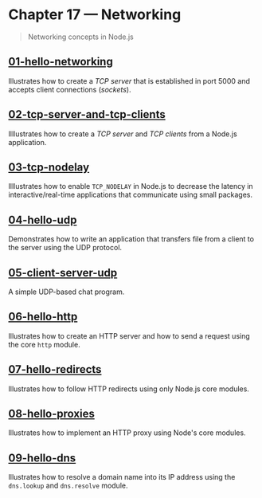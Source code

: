 # Chapter 17 &mdash; Networking
> Networking concepts in Node.js

## [01-hello-networking](./01-hello-networking/)
Illustrates how to create a *TCP server* that is established in port 5000 and accepts client connections (*sockets*).

## [02-tcp-server-and-tcp-clients](./02-tcp-server-and-tcp-clients/)
Illlustrates how to create a *TCP server* and *TCP clients* from a Node.js application.

## [03-tcp-nodelay](./03-tcp-nodelay/)
Illlustrates how to enable `TCP_NODELAY` in Node.js to decrease the latency in interactive/real-time applications that communicate using small packages.

## [04-hello-udp](./04-hello-udp/)
Demonstrates how to write an application that transfers file from a client to the server using the UDP protocol.

## [05-client-server-udp](./05-client-server-udp/)
A simple UDP-based chat program.

## [06-hello-http](./06-hello-http/)
Illustrates how to create an HTTP server and how to send a request using the core `http` module.

## [07-hello-redirects](./07-hello-redirects/)
Illustrates how to follow HTTP redirects using only Node.js core modules.

## [08-hello-proxies](./08-hello-proxies/)
Illustrates how to implement an HTTP proxy using Node's core modules.

## [09-hello-dns](./09-hello-dns/)
Illustrates how to resolve a domain name into its IP address using the `dns.lookup` and `dns.resolve` module.